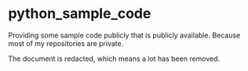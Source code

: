 # python_sample_code

Providing some sample code publicly that is publicly available. Because most of my repositories are private.

The document is redacted, which means a lot has been removed.
